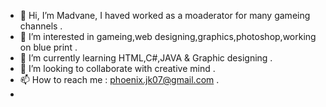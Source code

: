 - 👋 Hi, I’m Madvane,
   I haved worked as a moaderator for many gameing channels .
- 👀 I’m interested in gameing,web designing,graphics,photoshop,working on blue print .
- 🌱 I’m currently learning HTML,C#,JAVA & Graphic designing .
- 💞️ I’m looking to collaborate with creative mind .
- 📫 How to reach me : phoenix.jk07@gmail.com .
- 
<!---
Madvane/Madvane is a ✨ special ✨ repository because its `README.md` (this file) appears on your GitHub profile.
You can click the Preview link to take a look at your changes.
--->
